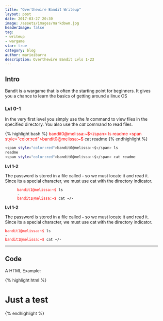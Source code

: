```yaml
---
title: "Overthewire Bandit Writeup"
layout: post
date: 2017-03-27 20:30
image: /assets/images/markdown.jpg
headerImage: false
tag:
- writeup
- wargame
star: true
category: blog
author: marioibarra
description: Overthewire Bandit Lvls 1-23
---
```


## Intro
Bandit is a wargame that is often the starting point for beginners. It gives you a chance to learn the basics of getting around a linux OS
### Lvl 0-1
In the very first level you simply use the _ls_ command to view files in the specified directory. You also use the _cat_ command to read files.

{% highlight bash %}
<span style="color:red">bandit0@melissa:~$</span> ls
readme
<span style="color:red">bandit0@melissa:~$</span> cat readme
{% endhighlight %}


```bash
<span style="color:red">bandit0@melissa:~$</span> ls
readme
<span style="color:red">bandit0@melissa:~$</span> cat readme
```


<p><b>Lvl 1-2</b></p>
<p>The password is stored in a file called <b>-</b> so we must locate it and read it. Since its a special character, we must use cat with the directory indicator.</p>
<figure class="highlight"><pre><code class="language-bash" data-lang="bash"><span style="color:red">bandit1@melissa:~$ </span>ls
-
<span style="color:red">bandit1@melissa:~$ </span>cat ~/-</code></pre></figure>



<p><b>Lvl 1-2</b></p>
<p>The password is stored in a file called <b>-</b> so we must locate it and read it. Since its a special character, we must use cat with the directory indicator.</p>
<code><span style="color:red">bandit1@melissa:~$ </span>ls
-
<span style="color:red">bandit1@melissa:~$ </span>cat ~/-</code>

---

## Code

A HTML Example:

{% highlight html %}
<!DOCTYPE html>
<html lang="en">
<head>
    <meta charset="UTF-8">
    <title>Document</title>
</head>
<body>
    <h1>Just a test</h1>
</body>
</html>
{% endhighlight %}
